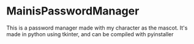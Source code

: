 # MainisPasswordManager
This is a password manager made with my character as the mascot. It's made in python using tkinter, and can be compiled with pyinstaller
